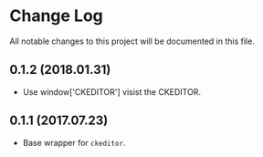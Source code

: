 # Change Log

All notable changes to this project will be documented in this file.

## 0.1.2 (2018.01.31)

- Use window['CKEDITOR'] visist the CKEDITOR.

## 0.1.1 (2017.07.23)

- Base wrapper for `ckeditor`.
